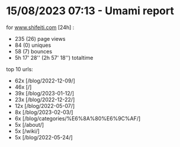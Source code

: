 # 15/08/2023 07:13 - Umami report
for www.shifeiti.com [24h] :

 - 235 (26) page views
 - 84 (0) uniques
 - 58 (7) bounces
 - 5h 17' 28'' (2h 57' 18'') totaltime


top 10 urls:
 - 62x [/blog/2022-12-09/]
 - 46x [/]
 - 39x [/blog/2023-01-12/]
 - 23x [/blog/2022-12-22/]
 - 12x [/blog/2022-05-07/]
 - 8x [/blog/2023-02-03/]
 - 6x [/blog/categories/%E6%8A%80%E6%9C%AF/]
 - 5x [/about/]
 - 5x [/wiki/]
 - 5x [/blog/2022-05-24/]


